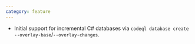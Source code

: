 ```yaml
---
category: feature
---
```


* Initial support for incremental C# databases via `codeql database create --overlay-base`/`--overlay-changes`.
